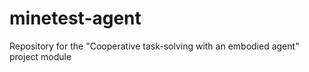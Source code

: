 # minetest-agent
Repository for the "Cooperative task-solving with an embodied agent" project module
